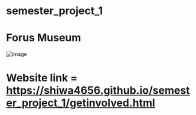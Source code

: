 # semester_project_1

# Forus Museum

![image](https://github.com/shiwa4656/semester_project_1/assets/87342392/02f87177-2ad7-406a-b6cc-a2fbefbcd9a2)




# Website link = https://shiwa4656.github.io/semester_project_1/getinvolved.html
